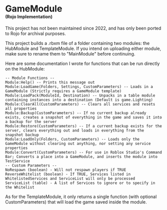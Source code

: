 <h1 style="margin-bottom: 0px">GameModule</h1><h4 style="margin-top: 0px; margin-bottom: 20px">(Rojo Implementation)</h2>
This project has not been maintained since 2022, and has only been ported to Rojo for archival purposes.

This project builds a .rbxm file of a folder containing two modules: the HubModule and TemplateModule. If you intend on uploading either module, make sure to rename them to "MainModule" before continuing.

Here are some documentation I wrote for functions that can be run directly on the HubModule:
```
-- Module Functions --
Module:Help() -- Prints this message out
Module:LoadGame(Folders, Settings, CustomParameters) -- Loads in a GameModule (Strictly requires a GameModule template)
Module:LoadPack(ModuleId, Destination) -- Unpacks in a table module containing instances into a destination (Default is game.Lighting)
Module:ClearAll(CustomParameters) -- Clears all services and resets all properties
Module:Backup(CustomParameters) -- If no current backup already exists, creates a snapshot of everything in the game and saves it into a backup for the server
Module:Restore(CustomParameters) -- If a current backup exists for the server, clears everything out and loads in everything from the snapshot backup
Module:LoadOnly(Folders, CustomParameters) -- Loads only the GameModule without clearing out anything, nor setting any service properties
Module:Convert(CustomParameters) -- For use in Roblox Studio's Command Bar; Converts a place into a GameModule, and inserts the module into TestService
-- Custom Parameters --
NoRespawn (boolean) - Will not respawn players if TRUE
ReverseWhitelist (boolean) - If TRUE, Services listed in WhitelistedServices and ServiceList will only be processed
ServiceList (table) - A list of Services to ignore or to specify in the Whitelist
```
As for the TemplateModule, it only returns a single function (with optional CustomParameters) that will load the game saved inside the module.